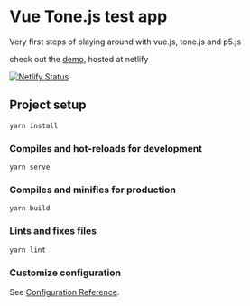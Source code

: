 # Vue Tone.js test app

Very first steps of playing around with vue.js, tone.js and p5.js

check out the [demo](https://vue-tonejs-test.netlify.app/), hosted at netlify

[![Netlify Status](https://api.netlify.com/api/v1/badges/e3927fc0-f8a5-4884-a3f3-cbf46f2be468/deploy-status)](https://vue-tonejs-test.netlify.app/)

## Project setup
```
yarn install
```

### Compiles and hot-reloads for development
```
yarn serve
```

### Compiles and minifies for production
```
yarn build
```

### Lints and fixes files
```
yarn lint
```

### Customize configuration
See [Configuration Reference](https://cli.vuejs.org/config/).
